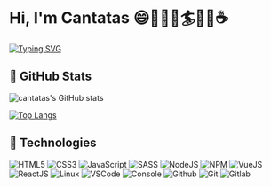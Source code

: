 # Hi, I'm Cantatas  :smile::evergreen_tree::tent::mountain_bicyclist::surfer::sailboat::beer::coffee:

[![Typing SVG](https://readme-typing-svg.herokuapp.com?font=&color=245FF7&lines=web%E5%89%8D%E7%AB%AF%E5%BC%80%E5%8F%91%E8%80%85)](https://git.io/typing-svg)



## :rocket: GitHub Stats

![cantatas's GitHub stats](https://github-readme-stats.vercel.app/api?username=cantatas&show_icons=true&theme=gruvbox)


[![Top Langs](https://github-readme-stats.vercel.app/api/top-langs/?username=cantatas&layout=compact)](https://github.com/anuraghazra/github-readme-stats)



## :gem: Technologies

![HTML5](https://img.icons8.com/color/30/html-5.png)
![CSS3](https://img.icons8.com/color/30/css3.png)
![JavaScript](https://img.icons8.com/color/30/javascript.png)
![SASS](https://img.icons8.com/color/30/sass.png)
![NodeJS](https://img.icons8.com/color/30/nodejs.png)
![NPM](https://img.icons8.com/color/30/npm.png)
![VueJS](https://img.icons8.com/color/30/vue-js.png)
![ReactJS](https://img.icons8.com/color/30/react-native.png)
![Linux](https://img.icons8.com/color/30/linux.png)
![VSCode](https://img.icons8.com/color/30/visual-studio-code-2019.png)
![Console](https://img.icons8.com/color/30/console.png)
![Github](https://img.icons8.com/material-outlined/30/github.png)
![Git](https://img.icons8.com/color/30/git.png)
![Gitlab](https://img.icons8.com/color/30/gitlab.png)

<!--
**cantatas/cantatas** is a ✨ _special_ ✨ repository because its `README.md` (this file) appears on your GitHub profile.

Here are some ideas to get you started:

- 🔭 I’m currently working on ...
- 🌱 I’m currently learning ...
- 👯 I’m looking to collaborate on ...
- 🤔 I’m looking for help with ...
- 💬 Ask me about ...
- 📫 How to reach me: ...
- 😄 Pronouns: ...
- ⚡ Fun fact: ...
-->
